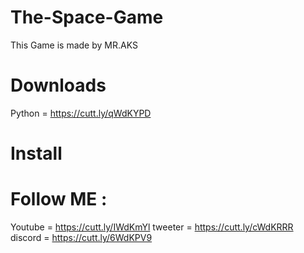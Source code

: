 # The-Space-Game
This Game is made by MR.AKS

# Downloads 
Python = https://cutt.ly/qWdKYPD

# Install
<pip install pygame>
<pip install button>
  
# Follow ME :
  Youtube = https://cutt.ly/IWdKmYl
  tweeter = https://cutt.ly/cWdKRRR
  discord = https://cutt.ly/6WdKPV9
